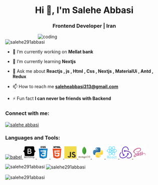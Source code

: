 <h1 align="center">Hi 👋, I'm Salehe Abbasi</h1>
<h3 align="center">Frontend Developer | Iran</h3>
<img align="right" alt="coding" width="400" src="https://www.google.com/url?sa=i&url=https%3A%2F%2Fdribbble.com%2Fshots%2F15215756-Coding-Animation-Concept&psig=AOvVaw3o1I7Vob-uuTLYgxUDCuPz&ust=1697881755143000&source=images&cd=vfe&opi=89978449&ved=0CBEQjRxqFwoTCIDs58ishIIDFQAAAAAdAAAAABAw" />
<p   align="left"> <img src="https://komarev.com/ghpvc/?username=salehe291abbasi&label=Profile%20views&color=0e75b6&style=flat" alt="salehe291abbasi" /> </p>

- 🔭 I’m currently working on **Mellat bank**

- 🌱 I’m currently learning **Nextjs**

- 💬 Ask me about **Reactjs , js , Html , Css , Nextjs , MaterialUi , Antd , Redux**

- 📫 How to reach me **saleheabbasi313@gmail.com**

- ⚡ Fun fact **I can never be friends with Backend**

<h3 align="left">Connect with me:</h3>
<p align="left">
<a href="https://linkedin.com/in/salehe abbasi" target="blank"><img align="center" src="https://raw.githubusercontent.com/rahuldkjain/github-profile-readme-generator/master/src/images/icons/Social/linked-in-alt.svg" alt="salehe abbasi" height="30" width="40" /></a>
</p>

<h3 align="left">Languages and Tools:</h3>
<p align="left"> <a href="https://babeljs.io/" target="_blank" rel="noreferrer"> <img src="https://www.vectorlogo.zone/logos/babeljs/babeljs-icon.svg" alt="babel" width="40" height="40"/> </a> <a href="https://getbootstrap.com" target="_blank" rel="noreferrer"> <img src="https://raw.githubusercontent.com/devicons/devicon/master/icons/bootstrap/bootstrap-plain-wordmark.svg" alt="bootstrap" width="40" height="40"/> </a> <a href="https://www.w3schools.com/css/" target="_blank" rel="noreferrer"> <img src="https://raw.githubusercontent.com/devicons/devicon/master/icons/css3/css3-original-wordmark.svg" alt="css3" width="40" height="40"/> </a> <a href="https://www.w3.org/html/" target="_blank" rel="noreferrer"> <img src="https://raw.githubusercontent.com/devicons/devicon/master/icons/html5/html5-original-wordmark.svg" alt="html5" width="40" height="40"/> </a> <a href="https://developer.mozilla.org/en-US/docs/Web/JavaScript" target="_blank" rel="noreferrer"> <img src="https://raw.githubusercontent.com/devicons/devicon/master/icons/javascript/javascript-original.svg" alt="javascript" width="40" height="40"/> </a> <a href="https://www.mongodb.com/" target="_blank" rel="noreferrer"> <img src="https://raw.githubusercontent.com/devicons/devicon/master/icons/mongodb/mongodb-original-wordmark.svg" alt="mongodb" width="40" height="40"/> </a> <a href="https://www.python.org" target="_blank" rel="noreferrer"> <img src="https://raw.githubusercontent.com/devicons/devicon/master/icons/python/python-original.svg" alt="python" width="40" height="40"/> </a> <a href="https://reactjs.org/" target="_blank" rel="noreferrer"> <img src="https://raw.githubusercontent.com/devicons/devicon/master/icons/react/react-original-wordmark.svg" alt="react" width="40" height="40"/> </a> <a href="https://redux.js.org" target="_blank" rel="noreferrer"> <img src="https://raw.githubusercontent.com/devicons/devicon/master/icons/redux/redux-original.svg" alt="redux" width="40" height="40"/> </a> <a href="https://sass-lang.com" target="_blank" rel="noreferrer"> <img src="https://raw.githubusercontent.com/devicons/devicon/master/icons/sass/sass-original.svg" alt="sass" width="40" height="40"/> </a> </p>

<p><img align="left" src="https://github-readme-stats.vercel.app/api/top-langs?username=salehe291abbasi&show_icons=true&locale=en&layout=compact" alt="salehe291abbasi" /></p>

<p>&nbsp;<img align="center" src="https://github-readme-stats.vercel.app/api?username=salehe291abbasi&show_icons=true&locale=en" alt="salehe291abbasi" /></p>

<p><img align="center" src="https://github-readme-streak-stats.herokuapp.com/?user=salehe291abbasi&" alt="salehe291abbasi" /></p>
